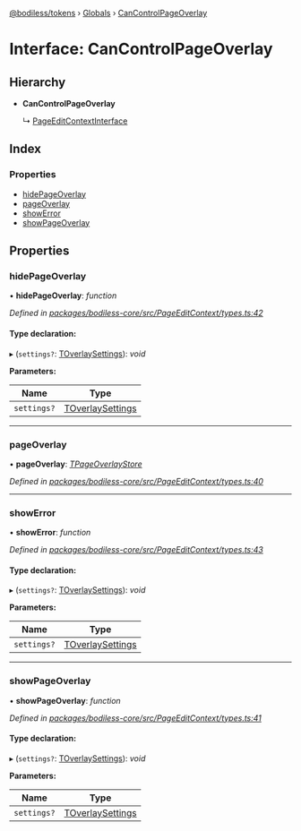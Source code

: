 [@bodiless/tokens](../README.md) › [Globals](../globals.md) › [CanControlPageOverlay](cancontrolpageoverlay.md)

# Interface: CanControlPageOverlay

## Hierarchy

* **CanControlPageOverlay**

  ↳ [PageEditContextInterface](pageeditcontextinterface.md)

## Index

### Properties

* [hidePageOverlay](cancontrolpageoverlay.md#hidepageoverlay)
* [pageOverlay](cancontrolpageoverlay.md#pageoverlay)
* [showError](cancontrolpageoverlay.md#showerror)
* [showPageOverlay](cancontrolpageoverlay.md#showpageoverlay)

## Properties

###  hidePageOverlay

• **hidePageOverlay**: *function*

*Defined in [packages/bodiless-core/src/PageEditContext/types.ts:42](https://github.com/johnsonandjohnson/Bodiless-JS/blob/768414c0/packages/bodiless-core/src/PageEditContext/types.ts#L42)*

#### Type declaration:

▸ (`settings?`: [TOverlaySettings](../globals.md#toverlaysettings)): *void*

**Parameters:**

Name | Type |
------ | ------ |
`settings?` | [TOverlaySettings](../globals.md#toverlaysettings) |

___

###  pageOverlay

• **pageOverlay**: *[TPageOverlayStore](../globals.md#tpageoverlaystore)*

*Defined in [packages/bodiless-core/src/PageEditContext/types.ts:40](https://github.com/johnsonandjohnson/Bodiless-JS/blob/768414c0/packages/bodiless-core/src/PageEditContext/types.ts#L40)*

___

###  showError

• **showError**: *function*

*Defined in [packages/bodiless-core/src/PageEditContext/types.ts:43](https://github.com/johnsonandjohnson/Bodiless-JS/blob/768414c0/packages/bodiless-core/src/PageEditContext/types.ts#L43)*

#### Type declaration:

▸ (`settings?`: [TOverlaySettings](../globals.md#toverlaysettings)): *void*

**Parameters:**

Name | Type |
------ | ------ |
`settings?` | [TOverlaySettings](../globals.md#toverlaysettings) |

___

###  showPageOverlay

• **showPageOverlay**: *function*

*Defined in [packages/bodiless-core/src/PageEditContext/types.ts:41](https://github.com/johnsonandjohnson/Bodiless-JS/blob/768414c0/packages/bodiless-core/src/PageEditContext/types.ts#L41)*

#### Type declaration:

▸ (`settings?`: [TOverlaySettings](../globals.md#toverlaysettings)): *void*

**Parameters:**

Name | Type |
------ | ------ |
`settings?` | [TOverlaySettings](../globals.md#toverlaysettings) |
